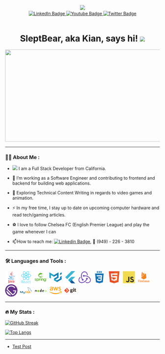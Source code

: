 
<div id="header" align="center">
  <img src="https://media.giphy.com/media/M9gbBd9nbDrOTu1Mqx/giphy.gif" width="100"/>
  <div id="badges">
  <a href="https://www.linkedin.com/in/kian-seyed">
    <img src="https://img.shields.io/badge/LinkedIn-blue?style=for-the-badge&logo=linkedin&logoColor=white" alt="LinkedIn Badge"/>
  </a>
  <a href="https://sleptbear.github.io/">
    <img src="https://img.shields.io/badge/Portfolio-red?style=for-the-badge&logo=gmail&logoColor=white" alt="Youtube Badge"/>
  </a>
  <a href="https://wellfound.com/u/kian-seyedjafari">
    <img src="https://img.shields.io/badge/Wellfound-gold?style=for-the-badge&logo=wellfound&logoColor=white" alt="Twitter Badge"/>
  </a>
</div>
<img src="https://komarev.com/ghpvc/?username=SleptBear&style=flat-square&color=blue" alt=""/>
<h1>
  SleptBear, aka Kian, says hi!
  <img src="https://media.giphy.com/media/hvRJCLFzcasrR4ia7z/giphy.gif" width="30px"/>
</h1>
</div>
<div align="center">
  <img src="https://media.giphy.com/media/dWesBcTLavkZuG35MI/giphy.gif" width="600" height="300"/>
</div>

---

### :man_technologist: About Me :
- <img src="https://media.giphy.com/media/WUlplcMpOCEmTGBtBW/giphy.gif" width="30"> I am a Full Stack Developer from California. 

- :telescope: I’m working as a Software Engineer and contributing to frontend and backend for building web applications. 

- :seedling: Exploring Technical Content Writing in regards to video games and animation. 

- :zap: In my free time, I stay up to date on upcoming computer hardware and read tech/gaming articles. 

- :soccer: I love to follow Chelsea FC (English Premier League) and play the game whenever I can

- :mailbox:How to reach me: [![Linkedin Badge](https://img.shields.io/badge/-Kian-blue?style=flat&logo=Linkedin&logoColor=white)](www.linkedin.com/in/kian-seyed), 📱 (949) - 226 - 3810

---

### :hammer_and_wrench: Languages and Tools :
<div>
  <img src="https://github.com/devicons/devicon/blob/master/icons/java/java-original-wordmark.svg" title="Java" alt="Java" width="40" height="40"/>&nbsp;
  <img src="https://github.com/devicons/devicon/blob/master/icons/react/react-original-wordmark.svg" title="React" alt="React" width="40" height="40"/>&nbsp;
  <img src="https://github.com/devicons/devicon/blob/master/icons/spring/spring-original-wordmark.svg" title="Spring" alt="Spring" width="40" height="40"/>&nbsp;
  <img src="https://github.com/devicons/devicon/blob/master/icons/materialui/materialui-original.svg" title="Material UI" alt="Material UI" width="40" height="40"/>&nbsp;
  <img src="https://github.com/devicons/devicon/blob/master/icons/flutter/flutter-original.svg" title="Flutter" alt="Flutter" width="40" height="40"/>&nbsp;
  <img src="https://github.com/devicons/devicon/blob/master/icons/redux/redux-original.svg" title="Redux" alt="Redux " width="40" height="40"/>&nbsp;
  <img src="https://github.com/devicons/devicon/blob/master/icons/css3/css3-plain-wordmark.svg"  title="CSS3" alt="CSS" width="40" height="40"/>&nbsp;
  <img src="https://github.com/devicons/devicon/blob/master/icons/html5/html5-original.svg" title="HTML5" alt="HTML" width="40" height="40"/>&nbsp;
  <img src="https://github.com/devicons/devicon/blob/master/icons/javascript/javascript-original.svg" title="JavaScript" alt="JavaScript" width="40" height="40"/>&nbsp;
  <img src="https://github.com/devicons/devicon/blob/master/icons/firebase/firebase-plain-wordmark.svg" title="Firebase" alt="Firebase" width="40" height="40"/>&nbsp;
  <img src="https://github.com/devicons/devicon/blob/master/icons/gatsby/gatsby-original.svg" title="Gatsby"  alt="Gatsby" width="40" height="40"/>&nbsp;
  <img src="https://github.com/devicons/devicon/blob/master/icons/mysql/mysql-original-wordmark.svg" title="MySQL"  alt="MySQL" width="40" height="40"/>&nbsp;
  <img src="https://github.com/devicons/devicon/blob/master/icons/nodejs/nodejs-original-wordmark.svg" title="NodeJS" alt="NodeJS" width="40" height="40"/>&nbsp;
  <img src="https://github.com/devicons/devicon/blob/master/icons/amazonwebservices/amazonwebservices-plain-wordmark.svg" title="AWS" alt="AWS" width="40" height="40"/>&nbsp;
  <img src="https://github.com/devicons/devicon/blob/master/icons/git/git-original-wordmark.svg" title="Git" **alt="Git" width="40" height="40"/>
</div>

---

### :fire: My Stats :
[![GitHub Streak](http://github-readme-streak-stats.herokuapp.com?user=SleptBear&theme=neon&card_width=500)](https://git.io/streak-stats)

[![Top Langs](https://github-readme-stats.vercel.app/api/top-langs/?username=SleptBear)](https://github.com/SleptBear/github-readme-stats)

---

<!-- ### :writing_hand: Blog Posts : -->

<!-- BLOG-POST-LIST:START -->
- [Test Post](https://dev.to/itszed0/test-post-490g)
<!-- BLOG-POST-LIST:END -->



<!---
SleptBear/SleptBear is a ✨ special ✨ repository because its `README.md` (this file) appears on your GitHub profile.
You can click the Preview link to take a look at your changes.
--->
